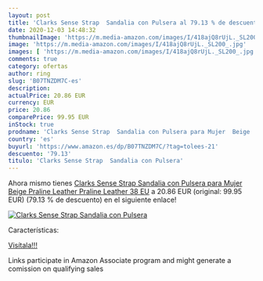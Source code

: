 ```yaml
---
layout: post
title: 'Clarks Sense Strap  Sandalia con Pulsera al 79.13 % de descuento'
date: 2020-12-03 14:48:32
thumbnailImage: 'https://m.media-amazon.com/images/I/418ajQ8rUjL._SL200_.jpg'
image: 'https://m.media-amazon.com/images/I/418ajQ8rUjL._SL200_.jpg'
images: [ 'https://m.media-amazon.com/images/I/418ajQ8rUjL._SL200_.jpg' ]
comments: true
category: ofertas
author: ring
slug: 'B07TNZDM7C-es'
description:
actualPrice: 20.86 EUR
currency: EUR
price: 20.86
comparePrice: 99.95 EUR
inStock: true
prodname: 'Clarks Sense Strap  Sandalia con Pulsera para Mujer  Beige  Praline Leather Praline Leather   38 EU'
country: 'es'
buyurl: 'https://www.amazon.es/dp/B07TNZDM7C/?tag=tolees-21'
descuento: '79.13'
titulo: 'Clarks Sense Strap  Sandalia con Pulsera'
---
```


Ahora mismo tienes [Clarks Sense Strap  Sandalia con Pulsera para Mujer  Beige  Praline Leather Praline Leather   38 EU](https://www.amazon.es/dp/B07TNZDM7C/?tag=tolees-21) a 20.86 EUR (original: 99.95 EUR) (79.13 %  de descuento) en el siguiente enlace!

[![Clarks Sense Strap  Sandalia con Pulsera](https://m.media-amazon.com/images/I/418ajQ8rUjL._SL200_.jpg)](https://www.amazon.es/dp/B07TNZDM7C/?tag=tolees-21)

Características:


[Visítala!!!](https://www.amazon.es/dp/B07TNZDM7C/?tag=tolees-21)

Links participate in Amazon Associate program and might generate a comission on qualifying sales
